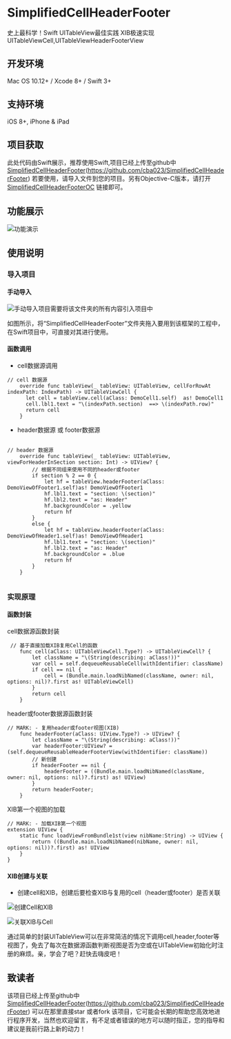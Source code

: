 # SimplifiedCellHeaderFooter
史上最科学！Swift UITableView最佳实践 XIB极速实现UITableViewCell,UITableViewHeaderFooterView

## 开发环境

 Mac OS 10.12+ / Xcode 8+ / Swift 3+
## 支持环境
iOS 8+, iPhone & iPad
## 项目获取
此处代码由Swift展示，推荐使用Swift,项目已经上传至github中[SimplifiedCellHeaderFooter](https://github.com/cba023/SimplifiedCellHeaderFooter)(https://github.com/cba023/SimplifiedCellHeaderFooter)
若要使用，请导入文件到您的项目。另有Objective-C版本，请打开[SimplifiedCellHeaderFooterOC](https://github.com/cba023/SimplifiedCellHeaderFooterOC) 链接即可。

## 功能展示

![功能演示](http://upload-images.jianshu.io/upload_images/2484280-2e20b067d4103cdc.gif?imageMogr2/auto-orient/strip)


## 使用说明
### 导入项目
####  手动导入
![手动导入项目需要将该文件夹的所有内容引入项目中](http://upload-images.jianshu.io/upload_images/2484280-69d65d89763f9de3.png?imageMogr2/auto-orient/strip%7CimageView2/2/w/1240)

如图所示，将“SimplifiedCellHeaderFooter”文件夹拖入要用到该框架的工程中，在Swift项目中，可直接对其进行使用。

#### 函数调用

* cell数据源调用

```
// cell 数据源
    override func tableView(_ tableView: UITableView, cellForRowAt indexPath: IndexPath) -> UITableViewCell {
      let cell = tableView.cell(aClass: DemoCell1.self)  as! DemoCell1
      cell.lbl1.text = "\(indexPath.section)  ==> \(indexPath.row)"
      return cell
    }
```

* header数据源 或 footer数据源

```
 
// header 数据源
    override func tableView(_ tableView: UITableView, viewForHeaderInSection section: Int) -> UIView? {
        // 根据不同组来使用不同的header或footer
        if section % 2 == 0 {
            let hf = tableView.headerFooter(aClass: DemoViewOfFooter1.self)as! DemoViewOfFooter1
            hf.lbl1.text = "section: \(section)"
            hf.lbl2.text = "as: Header"
            hf.backgroundColor = .yellow
            return hf
        }
        else {
            let hf = tableView.headerFooter(aClass: DemoViewOfHeader1.self)as! DemoViewOfHeader1
            hf.lbl1.text = "section: \(section)"
            hf.lbl2.text = "as: Header"
            hf.backgroundColor = .blue
            return hf
        }
    }
    
```

### 实现原理



#### 函数封装

cell数据源函数封装


```
 // 基于直接加载XIB复用Cell的函数
    func cell(aClass: UITableViewCell.Type?) -> UITableViewCell? {
        let className = "\(String(describing: aClass!))"
        var cell = self.dequeueReusableCell(withIdentifier: className)
        if cell == nil {
            cell = (Bundle.main.loadNibNamed(className, owner: nil, options: nil)?.first as! UITableViewCell)
        }
        return cell
    }
```

header或footer数据源函数封装


```
// MARK: - 复用header或footer视图(XIB)
    func headerFooter(aClass: UIView.Type?) -> UIView? {
        let className = "\(String(describing: aClass!))"
        var headerFooter:UIView? = (self.dequeueReusableHeaderFooterView(withIdentifier: className))
        // 新创建
        if headerFooter == nil {
            headerFooter = ((Bundle.main.loadNibNamed(className, owner: nil, options: nil)?.first) as! UIView)
        }
        return headerFooter;
    }
```

 XIB第一个视图的加载
 
```
// MARK: - 加载XIB第一个视图
extension UIView {
    static func loadViewFromBundle1st(view nibName:String) -> UIView {
        return ((Bundle.main.loadNibNamed(nibName, owner: nil, options: nil))?.first) as! UIView
    }
}
```


#### XIB创建与关联
* 创建cell和XIB，创建后要检查XIB与复用的cell（header或footer）是否关联


![创建Cell和XIB](http://upload-images.jianshu.io/upload_images/2484280-337f13daf3c73474.png?imageMogr2/auto-orient/strip%7CimageView2/2/w/1240)

![关联XIB与Cell](http://upload-images.jianshu.io/upload_images/2484280-7bd28216676cc5bd.png?imageMogr2/auto-orient/strip%7CimageView2/2/w/1240)

通过简单的封装UITableView可以在非常简洁的情况下调用cell,header,footer等视图了，免去了每次在数据源函数判断视图是否为空或在UITableView初始化时注册的麻烦。亲，学会了吧？赶快去嗨皮吧！

## 致读者
该项目已经上传至github中[SimplifiedCellHeaderFooter](https://github.com/cba023/SimplifiedCellHeaderFooter)(https://github.com/cba023/SimplifiedCellHeaderFooter)
可以在那里直接star 或者fork 该项目，它可能会长期的帮助您高效地进行程序开发，当然也欢迎留言，有不足或者错误的地方可以随时指正，您的指导和建议是我前行路上新的动力！


